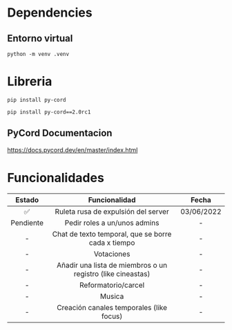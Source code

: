 # Dependencies
## Entorno virtual
`python -m venv .venv`

# Libreria 
`pip install py-cord`

`pip install py-cord==2.0rc1`

## PyCord Documentacion
https://docs.pycord.dev/en/master/index.html

# Funcionalidades
|   Estado  |                        Funcionalidad                        |    Fecha   |
|:---------:|:-----------------------------------------------------------:|:----------:|
|     ✅     |             Ruleta rusa de expulsión del server             | 03/06/2022 |
| Pendiente |                 Pedir roles a un/unos admins                |      -     |
|     -     |                          Chat de texto temporal, que se borre cada x tiempo                         |      -     |
|     -     |                          Votaciones                         |      -     |
|     -     | Añadir una lista de miembros o un registro (like cineastas) |      -     |
|     -     |                     Reformatorio/carcel                     |      -     |
|     -     |                            Musica                           |      -     |
|     -     |           Creación canales temporales (like focus)          |      -     |